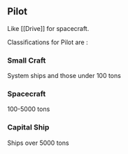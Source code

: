 ## Pilot
Like [[Drive]] for spacecraft.  

Classifications for Pilot are :
### Small Craft
System ships and those under 100 tons

### Spacecraft
100-5000 tons

### Capital Ship
Ships over 5000 tons
